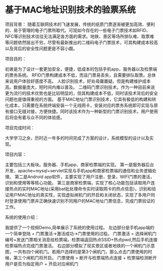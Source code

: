 # 基于MAC地址识别技术的验票系统

项目背景：
  随着互联网技术的飞速发展，传统的纸质门票逐渐被更加高效、便利的、易于管理的电子门票所取代。可现如今存在的一些电子门票技术如RFID、NFC等识别技术往往无法满足各方面的需求。地铁、景区等场所排队难、取票难等问题依然层出不穷。尽管有最新推出的二维码电子门票技术，可其构建成本较高以及背后的安全性问题更是不容小觑。

项目目的：
  
  初衷是为了设计一套更加安全，便捷，低成本的包括手机app，服务器以及检票端的票务系统。
  RFID门票构建成本不低，而且门票易丢失，且需要排队取票。总体来说用户体验好感度不高。
  人脸识别技术，好处毋庸置疑。但是构建维护成本高。数据量庞大，短时间内难以普及。
  二维码门票识别技术。作为一种目前来说更为流行的技术优势也是比较明显的，但其构建成本不低，同时该技术背后的安全问题也是值得重视的方面。
  基于MAC地址门票识别技术，它具有极低的构建和转化成本，只需要在系统终端安装一个无线网卡，安装对应的票务系统即可实现与原有接口无缝对接，方便快捷。同时该技术作为一种新型的门票识别技术，用户使用后将会有着与众不同的体验感。

项目完成时间：
 
 大学学习之余，历时近一年多的时间完成了方案的设计，系统模型的设计以及实现。

项目内容：
 
 主要包括三大板块。服务器、手机app、商家检票端的实现。
  第一是服务器后台开发，apache+mysql+servlet实现与手机app和商家检票端的通信和业务逻辑处理。
  第二是Android app软件，主要实现了用户注册，登录，WIFI门票的激活，识别和使用等等核心功能。 
  第三是商家检票端，实现了核心功能包括读取用户连接热点的实时MAC地址(采用bat批处理命令实时读取网卡的热点信息)，识别和验证用户MAC地址的真实性，实现虚拟闸机门的开启和关闭状态，实现了多用户同时登录使用门票并正确快速识别不同用户的MAC地址门票信息，完成门票验证的工作。
  
系统的使用介绍：
 
  我提供了一个视频Demo,简单展示了系统的使用过程。
  左边部分是手机app端的一个简单登陆 + 门票激活->激活成功->门票使用的过程。
  门票激活 = 选择闸机门编号+发送门票相关消息给检票端，检票端返回热点SSID+热点pwd,然后手机连接检票端热点完成门票激活。 
  右边部分模拟了现实景区或者地铁的一个闸机门示意图，一共有四个闸机门。若用户选择的是第3个闸机门，那么点击门票使用的时候，第三个闸机门将开启。
  门票使用 = 断开与检票端热点连接 + 检票端检测断开用户是否为指定用户 + 开启对应闸机门 
